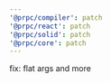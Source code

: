 ```yaml
---
'@prpc/compiler': patch
'@prpc/react': patch
'@prpc/solid': patch
'@prpc/core': patch
---
```


fix: flat args and more
